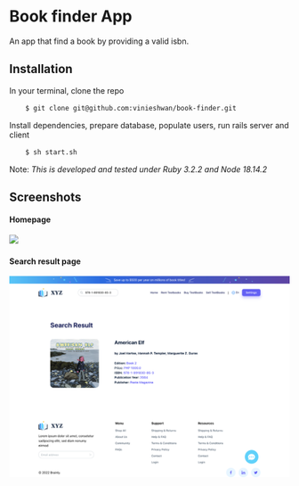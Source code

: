 # Book finder App
An app that find a book by providing a valid isbn.


## Installation
In your terminal, clone the repo
```sh
    $ git clone git@github.com:vinieshwan/book-finder.git
```

Install dependencies, prepare database, populate users, run rails server and client
```sh
    $ sh start.sh
```
Note: _This is developed and tested under Ruby 3.2.2 and Node 18.14.2_

## Screenshots
#### Homepage
<img src="./homepage.png" />

#### Search result page
<img src="./search-page.png" />
